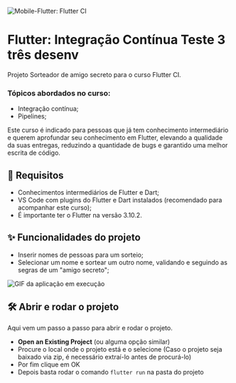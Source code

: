 ![Mobile-Flutter: Flutter CI](capa.png)

# Flutter: Integração Contínua Teste 3 três desenv

Projeto Sorteador de amigo secreto para o curso Flutter CI.

### Tópicos abordados no curso:

- Integração contínua;
- Pipelines;

Este curso é indicado para pessoas que já tem conhecimento intermediário e querem aprofundar seu conhecimento em Flutter, elevando a qualidade da suas entregas, reduzindo a quantidade de bugs e garantido uma melhor escrita de código.

## 📑 Requisitos

- Conhecimentos intermediários de Flutter e Dart;
- VS Code com plugins do Flutter e Dart instalados (recomendado para acompanhar este curso);
- É importante ter o Flutter na versão 3.10.2.

## ✨ Funcionalidades do projeto

- Inserir nomes de pessoas para um sorteio;
- Selecionar um nome e sortear um outro nome, validando e seguindo as segras de um "amigo secreto";

![GIF da aplicação em execução](sorteador.gif)

## 🛠️ Abrir e rodar o projeto

Aqui vem um passo a passo para abrir e rodar o projeto.

- **Open an Existing Project** (ou alguma opção similar)
- Procure o local onde o projeto está e o selecione (Caso o projeto seja baixado via zip, é necessário extraí-lo antes de procurá-lo)
- Por fim clique em OK
- Depois basta rodar o comando `flutter run` na pasta do projeto

